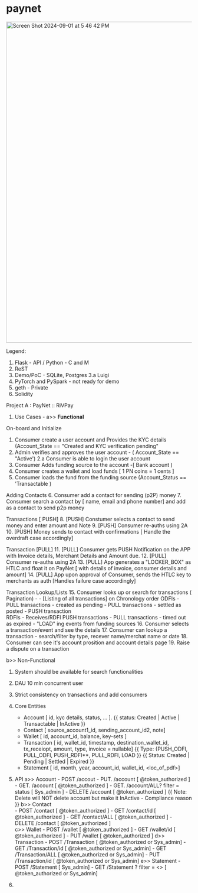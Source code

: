 # paynet

<img width="869" alt="Screen Shot 2024-09-01 at 5 46 42 PM" src="https://github.com/user-attachments/assets/52c5a4cc-9742-4600-ae1d-c01300c65828">


Legend:
1. Flask - API / Python - C and M
2. ReST
3. Demo/PoC - SQLite, Postgres
3.a Luigi
4. PyTorch and PySpark - not ready for demo
5. geth - Private
6. Solidity



Project A : PayNet :: RiVPay


1. Use Cases -
a>> **Functional** 
 
On-board and Initialize
   1. Consumer create a user account and Provides the KYC details (Account_State == "Created and KYC verification pending"
   2. Admin verifies and approves the user account - ( Account_State == "Active')
   2.a Consumer is able to login the user account
   3. Consumer Adds funding source to the account -[ Bank account ) 
   4. Consumer creates a wallet  and load funds [ 1 PN coins = 1 cents ]
   5. Consumer loads the fund from the funding source (Account_Status == 'Transactable )

Adding Contacts
   6. Consumer add a contact for sending (p2P) money 
   7. Consumer search a contact by [ name, email and phone number] and add as a contact to send p2p money 

Transactions [ PUSH]
   8. [PUSH] Constumer selects a contact to send money and enter amount and Note
   9. [PUSH] Consumer re-auths using 2A 
   10. [PUSH] Money sends to contact with confirmations [ Handle the overdraft case accordingly]

Transaction [PULL]
   11. [PULL] Consumer gets PUSH Notification on the APP with Invoice details, Merchant Details and Amount due. 
   12. [PULL] Consumer re-auths using 2A 
   13. [PULL] App generates a "LOCKER_BOX" as HTLC and float it on PayNet [ with details of invoice, consumer details and amount]
   14. [PULL] App upon approval of Consumer, sends the HTLC key to merchants as auth [Handles failure case accordingly]

Transaction Lookup/Lists
   15. Consumer looks up or search for transactions ( Pagination) - 
         - [Listing of all transactions] on Chronology order
            ODFIs
              - PULL transactions - created as pending 
              - PULL transactions - settled as posted 
              - PUSH transaction  
            RDFIs
              - Receives/RDFI PUSH transactions
              - PULL transactions - timed out as expired
              - "LOAD" ing events from funding sources
   16. Consumer selects a transaction/event and see the details 
   17. Consumer can lookup a transaction - search/filter by type, recever name/merchat name or date
   18. Consumer can see it's account prosition and account details page
   19. Raise a dispute on a transaction
   

b>> Non-Functional

1. System should be available for search functionalities 
2. DAU 10 mln concurrent user 
3. Strict consistency on transactions and add consumers  


2. Core Entities
    - Account [ id, kyc details, status, ... ].  {{ status: Created | Active | Transactable | InActive }}
    - Contact [ source_account1_id, sending_account_id2, note]
    - Wallet [ id, account_id, balance, key-sets ] 
    - Transaction [ id, wallet_id, timestamp, destination_wallet_id, tx_receiopt, amount, type, invoice = nullable] 
         {{ Type: {PUSH_ODFI, PULL_ODFI, PUSH_RDFI**, PULL_RDFI, LOAD }}
         {{ Status: Created | Pending | Settled | Expired }}
    - Statement [ id, month, year, account_id, wallet_id, <loc_of_pdf>]


3. API 
   a>> Account
       - POST  /accout
       - PUT.  /account [ @token_authorized ] 
       - GET. /account  [ @token_authorized ]
       - GET. /account/ALL? filter = status  [ Sys_admin ]
       - DELETE /account [ @token_authorized ] {{ Note: Delete will NOT delete account but make it InActive - Compliance reason }}
   b>> Contact  
       - POST /contact [ @token_authorized ] 
       - GET /contact/id [ @token_authorized ] 
       - GET /contact/ALL [ @token_authorized ] 
       - DELETE /contact [ @token_authorized ]  
   c>> Wallet
       - POST /wallet [ @token_authorized ] 
       - GET /wallet/id [ @token_authorized ] 
       - PUT /wallet [ @token_authorized ] 
   d>> Transaction 
       - POST /Transaction [ @token_authorized or Sys_admin] 
       - GET /Transaction/id [ @token_authorized or Sys_admin] 
       - GET /Transaction/ALL [ @token_authorized or Sys_admin]
       - PUT /Transaction/id [ @token_authorized or Sys_admin]
   e>> Statement 
       - POST /Statement  [ Sys_admin] 
       - GET /Statement ? filter = <> [ @token_authorized or Sys_admin]
       
  5. 

   
